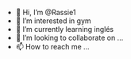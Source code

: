 - 👋 Hi, I’m @Rassie1
- 👀 I’m interested in gym
- 🌱 I’m currently learning inglés 
- 💞️ I’m looking to collaborate on ...
- 📫 How to reach me ...

<!---
Rassie1/Rassie1 is a ✨ special ✨ repository because its `README.md` (this file) appears on your GitHub profile.
You can click the Preview link to take a look at your changes.
--->
